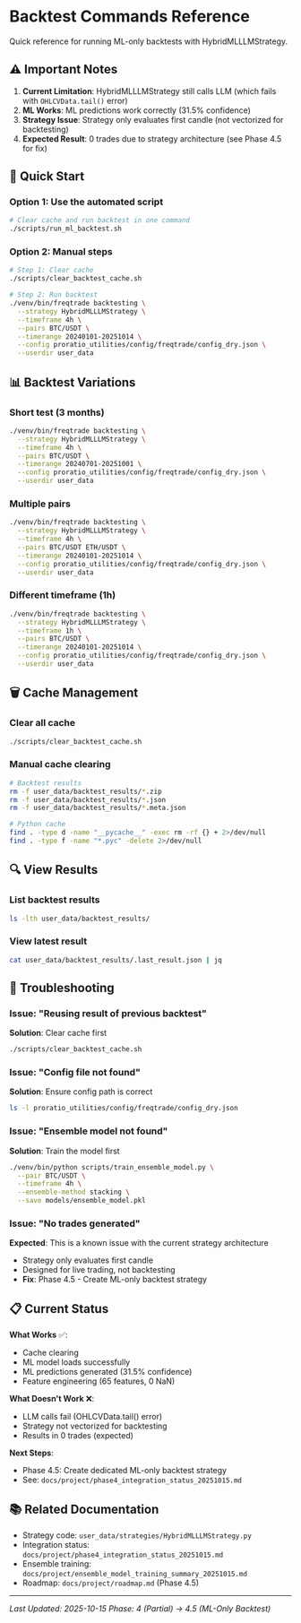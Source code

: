 # Backtest Commands Reference

Quick reference for running ML-only backtests with HybridMLLLMStrategy.

## ⚠️ Important Notes

1. **Current Limitation**: HybridMLLLMStrategy still calls LLM (which fails with `OHLCVData.tail()` error)
2. **ML Works**: ML predictions work correctly (31.5% confidence)
3. **Strategy Issue**: Strategy only evaluates first candle (not vectorized for backtesting)
4. **Expected Result**: 0 trades due to strategy architecture (see Phase 4.5 for fix)

## 🚀 Quick Start

### Option 1: Use the automated script
```bash
# Clear cache and run backtest in one command
./scripts/run_ml_backtest.sh
```

### Option 2: Manual steps
```bash
# Step 1: Clear cache
./scripts/clear_backtest_cache.sh

# Step 2: Run backtest
./venv/bin/freqtrade backtesting \
  --strategy HybridMLLLMStrategy \
  --timeframe 4h \
  --pairs BTC/USDT \
  --timerange 20240101-20251014 \
  --config proratio_utilities/config/freqtrade/config_dry.json \
  --userdir user_data
```

## 📊 Backtest Variations

### Short test (3 months)
```bash
./venv/bin/freqtrade backtesting \
  --strategy HybridMLLLMStrategy \
  --timeframe 4h \
  --pairs BTC/USDT \
  --timerange 20240701-20251001 \
  --config proratio_utilities/config/freqtrade/config_dry.json \
  --userdir user_data
```

### Multiple pairs
```bash
./venv/bin/freqtrade backtesting \
  --strategy HybridMLLLMStrategy \
  --timeframe 4h \
  --pairs BTC/USDT ETH/USDT \
  --timerange 20240101-20251014 \
  --config proratio_utilities/config/freqtrade/config_dry.json \
  --userdir user_data
```

### Different timeframe (1h)
```bash
./venv/bin/freqtrade backtesting \
  --strategy HybridMLLLMStrategy \
  --timeframe 1h \
  --pairs BTC/USDT \
  --timerange 20240101-20251014 \
  --config proratio_utilities/config/freqtrade/config_dry.json \
  --userdir user_data
```

## 🗑️ Cache Management

### Clear all cache
```bash
./scripts/clear_backtest_cache.sh
```

### Manual cache clearing
```bash
# Backtest results
rm -f user_data/backtest_results/*.zip
rm -f user_data/backtest_results/*.json
rm -f user_data/backtest_results/*.meta.json

# Python cache
find . -type d -name "__pycache__" -exec rm -rf {} + 2>/dev/null
find . -type f -name "*.pyc" -delete 2>/dev/null
```

## 🔍 View Results

### List backtest results
```bash
ls -lth user_data/backtest_results/
```

### View latest result
```bash
cat user_data/backtest_results/.last_result.json | jq
```

## 🐛 Troubleshooting

### Issue: "Reusing result of previous backtest"
**Solution**: Clear cache first
```bash
./scripts/clear_backtest_cache.sh
```

### Issue: "Config file not found"
**Solution**: Ensure config path is correct
```bash
ls -l proratio_utilities/config/freqtrade/config_dry.json
```

### Issue: "Ensemble model not found"
**Solution**: Train the model first
```bash
./venv/bin/python scripts/train_ensemble_model.py \
  --pair BTC/USDT \
  --timeframe 4h \
  --ensemble-method stacking \
  --save models/ensemble_model.pkl
```

### Issue: "No trades generated"
**Expected**: This is a known issue with the current strategy architecture
- Strategy only evaluates first candle
- Designed for live trading, not backtesting
- **Fix**: Phase 4.5 - Create ML-only backtest strategy

## 📋 Current Status

**What Works** ✅:
- Cache clearing
- ML model loads successfully
- ML predictions generated (31.5% confidence)
- Feature engineering (65 features, 0 NaN)

**What Doesn't Work** ❌:
- LLM calls fail (OHLCVData.tail() error)
- Strategy not vectorized for backtesting
- Results in 0 trades (expected)

**Next Steps**:
- Phase 4.5: Create dedicated ML-only backtest strategy
- See: `docs/project/phase4_integration_status_20251015.md`

## 📚 Related Documentation

- Strategy code: `user_data/strategies/HybridMLLLMStrategy.py`
- Integration status: `docs/project/phase4_integration_status_20251015.md`
- Ensemble training: `docs/project/ensemble_model_training_summary_20251015.md`
- Roadmap: `docs/project/roadmap.md` (Phase 4.5)

---

*Last Updated: 2025-10-15*
*Phase: 4 (Partial) → 4.5 (ML-Only Backtest)*
